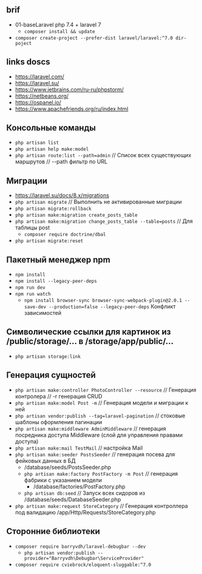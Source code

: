 ## brif
* 01-baseLaravel php 7.4 + laravel 7
  * `composer install && update`
* `composer create-project --prefer-dist laravel/laravel:^7.0 dir-poject`

## links doscs
* https://laravel.com/
* https://laravel.su/
* https://www.jetbrains.com/ru-ru/phpstorm/
* https://netbeans.org/
* https://ospanel.io/
* https://www.apachefriends.org/ru/index.html

## Консольные команды
* `php artisan list`
* `php artisan help make:model`
* `php artisan route:list --path=admin` // Список всех существующих маршрутов // --path фильтр по URL

## Миграции
* https://laravel.su/docs/8.x/migrations
* `php artisan migrate`  // Выполнить не активированные миграции
* `php artisan migrate:rollback`
* `php artisan make:migration create_posts_table`
* `php artisan make:migration change_posts_table --table=posts` // Для таблицы post
    * `composer require doctrine/dbal`
* `php artisan migrate:reset`

## Пакетный менеджер npm
* `npm install`
* `npm install --legacy-peer-deps`
* `npm run dev`
* `npm run watch`
  * `npm install browser-sync browser-sync-webpack-plugin@2.0.1 --save-dev --production=false --legacy-peer-deps` Конфликт зависимостей

## Символические ссылки для картинок из /public/storage/... в  /storage/app/public/...
* `php artisan storage:link`

## Генерация сущностей
* `php artisan make:controller PhotoController --resource` // Генерация контролера // -r генерация CRUD
* `php artisan make:model Post -m` // Генерация модели и миграции к ней
* `php artisan vendor:publish --tag=laravel-pagination` // стоковые шаблоны оформления пагинации
* `php artisan make:middleware AdminMiddleware` // генерация посредника доступа Middleware (слой для управления правами доступа)
* `php artisan make:mail TestMail` // настройка Mail
* `php artisan make:seeder PostsSeeder` // генерация посева для фейковых данных в БД
  * /database/seeds/PostsSeeder.php
  * `php artisan make:factory PostFactory -m Post` // генерация фабрики с указанием модели
    * /database/factories/PostFactory.php
  * `php artisan db:seed` // Запуск всех сидоров из /database/seeds/DatabaseSeeder.php
* `php artisan make:request StoreCategory` // Генерация контроллера под валидацию /app/Http/Requests/StoreCategory.php

## Сторонние библиотеки
* `composer require barryvdh/laravel-debugbar --dev`
  * `php artisan vendor:publish --provider="Barryvdh\Debugbar\ServiceProvider"`
* `composer require cviebrock/eloquent-sluggable:^7.0`



